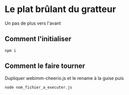 # Le plat brûlant du gratteur

Un pas de plus vers l'avant

## Comment l'initialiser

``` npm i ```

## Comment le faire tourner

Dupliquer webimm-cheerio.js et le rename à la guise puis


``` node nom_fichier_a_executer.js ```

